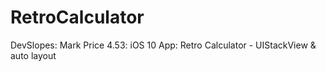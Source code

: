 # RetroCalculator
DevSlopes: Mark Price 4.53: iOS 10 App: Retro Calculator - UIStackView &amp; auto layout

